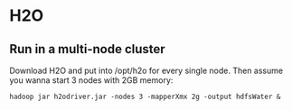 H2O
============

## Run in a multi-node cluster
Download H2O and put into /opt/h2o for every single node. Then assume you wanna start 3 nodes with 2GB memory:

    hadoop jar h2odriver.jar -nodes 3 -mapperXmx 2g -output hdfsWater &
